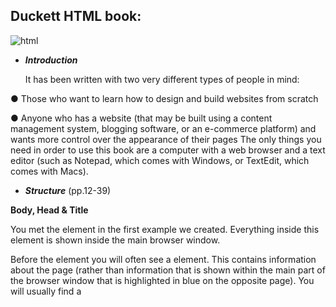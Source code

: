
 ## Duckett HTML book:
![html](https://elzero.org/wp-content/uploads/2019/06/learn-html4.png)
* ***Introduction*** 

  It has been written with two very
different types of people in mind:

● Those who want to learn how to design and build websites
from scratch

● Anyone who has a website (that may be built using a
content management system, blogging software, or an
e-commerce platform) and wants more control over the
appearance of their pages
The only things you need in order to use this book are a
computer with a web browser and a text editor (such as
Notepad, which comes with Windows, or TextEdit, which
comes with Macs).

* ***Structure*** (pp.12-39)

**Body, Head & Title**

***<body>***

You met the <body> element
in the first example we created.
Everything inside this element is
shown inside the main browser
window.

***<head>***

Before the <body> element you
will often see a <head> element.
This contains information
about the page (rather than
information that is shown within
the main part of the browser
window that is highlighted in
blue on the opposite page).
You will usually find a <title>
element inside the <head>
element.

***<title>***

The contents of the <title>
element are either shown in the
top of the browser, above where
you usually type in the URL of
the page you want to visit, or
on the tab for that page (if your
browser uses tabs to allow you
to view multiple pages at the
same time).

* ***Extra Markup*** (p.176-199)

Since the web was first created, there have
been several different versions of HTML.

Each new version was designed
to be an improvement on the
last (with new elements and
attributes added and older code
removed).
There have also been several
versions of each browser used to
view web pages, each of which
implements new code. Not all
web users, however, have the
latest browsers installed on
their computers, which means
that not everyone will be able to
view all of the latest features and
markup.

**Because there have been
several versions of HTML, each
web page should begin with a
DOCTYPE declaration to tell a
browser which version of HTML
the page is using (although
browsers usually display the
page even if it is not included).
We will therefore be including
one in each example for the rest
of the book.**
![html vesions](https://mohamaddev.files.wordpress.com/2016/11/diwe-introduction-to-web-technologies-5-638.jpg)

* <!-- -->
If you want to add a comment
to your code that will not be
visible in the user's browser, you
can add the text between these
characters:
<!-- comment goes here -->

* <div> chapter-08/grouping-block-elements.html HTML
The <div> element allows you to
group a set of elements together
in one block-level box.

* <span>
The <span> element acts like
an inline equivalent of the <div>
element. It is used to either:
1. Contain a section of text
where there is no other suitable
element to differentiate it from
its surrounding text
2. Contain a number of inline
elements
* <iframe> chapter-08/iframes.html HTML
An iframe is like a little window
that has been cut into your
page — and in that window you
can see another page. The term
iframe is an abbreviation of inline
frame.

* ***HTML5 Layout*** 
![Layout HTML](https://data-flair.training/blogs/wp-content/uploads/sites/2/2020/07/HTML-Layout-df.jpg)

* The new HTML5 elements indicate the purpose of
different parts of a web page and help to describe
its structure.
*  The new elements provide clearer code (compared
with using multiple <div> elements).
* Older browsers that do not understand HTML5
elements need to be told which elements are
block-level elements.
* To make HTML5 elements work in Internet Explorer 8
(and older versions of IE), extra JavaScript is needed,
which is available free from Google.

* ***Process & Design*** 

* It's important to understand who your target audience
is, why they would come to your site, what information
they want to find and when they are likely to return.
* Site maps allow you to plan the structure of a site.
*  Wireframes allow you to organize the information that
will need to go on each page.
* Design is about communication. Visual hierarchy helps
visitors understand what you are trying to tell them.
* You can differentiate between pieces of information
using size, color, and style.
* You can use grouping and similarity to help simplify
the information you present.
----------

## Duckett JS book:

 ![JavaScript](https://miro.medium.com/max/1024/1*bcZz-qb_DNpvrNNwQBhQmQ.jpeg)

* ***Introduction***

This book explains how JavaScript can be used
in browsers to make websites more interactive,
interesting, and user-friendly. You will also learn about
jQuery because it makes writing JavaScript a lot easier. 

* ***The ABC of Programming***
* ABC is an interactive programming language and environment for personal computing, originally intended as a good replacement for BASIC. It was designed by first doing a task analysis of the programming task.

* ABC is easy to learn (an hour or so for someone who has already programmed), and yet easy to use. Originally intended as a language for beginners, it has evolved into a powerful tool for beginners and experts alike.

* Unlike BASIC, ABC is a language that offers strong support for structured programming, even better than Pascal. Refinements, for top-down stepwise program development, are an integral part of the language. Because of the powerful data-types of ABC, including tables (associative arrays), algorithms can be written at a problem-oriented level of abstraction. There is no GOTO statement in ABC, and expressions do not have side-effects.
